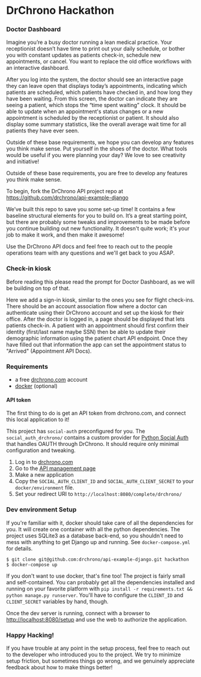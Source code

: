 # DrChrono Hackathon

### Doctor Dashboard

Imagine you’re a busy doctor running a lean medical practice. Your receptionist doesn’t have time to print out your daily schedule, 
or bother you with constant updates as patients check-in, schedule new appointments, or cancel. 
You want to replace the old office workflows with an interactive dashboard.

After you log into the system, the doctor should see an interactive page they can leave open that displays today’s appointments, 
indicating which patients are scheduled, which patients have checked in, and how long they have been waiting. From this screen, the doctor
can indicate they are seeing a patient, which stops the “time spent waiting” clock. It should be able to update when an appointment's status
changes or a new appointment is scheduled by the receptionist or patient. It should also display some summary statistics, 
like the overall average wait time for all patients they have ever seen.

Outside of these base requirements, we hope you can develop any features you think make sense. Put yourself in the shoes of the doctor. 
What tools would be useful if you were planning your day? We love to see creativity and initiative!


Outside of these base requirements, you are free to develop any features you think
make sense.

To begin, fork the DrChrono API project repo at https://github.com/drchrono/api-example-django

We’ve built this repo to save you some set-up time! It contains a few baseline structural elements for you to build on.
It’s a great starting point, but there are probably some tweaks and improvements to be made before you continue building
out new functionality. It doesn't quite work; it's your job to make it work, and then make it awesome!

Use the DrChrono API docs and feel free to reach out to the people operations team with any questions and we'll get back
to you ASAP.


### Check-in kiosk

Before reading this please read the prompt for Doctor Dashboard, as we will be building on top of that.

Here we add a sign-in kiosk, similar to the ones you see for flight check-ins.
There should be an account association flow where a doctor can authenticate using
their DrChrono account and set up the kiosk for their office.
After the doctor is logged in, a page should be displayed that lets patients check-in.
A patient with an appointment should first confirm their identity (first/last
name maybe SSN) then be able to update their demographic information using the
patient chart API endpoint.  Once they have filled out that information the
app can set the appointment status to "Arrived" (Appointment API Docs).


### Requirements
- a free [drchrono.com](https://www.drchrono.com/sign-up/) account
- [docker](https://www.docker.com/community-edition) (optional)


#### API token 
The first thing to do is get an API token from drchrono.com, and connect this local application to it!

This project has `social-auth` preconfigured for you. The `social_auth_drchrono/` contains a custom provider for
[Python Social Auth](http://python-social-auth.readthedocs.io/en/latest/) that handles OAUTH through DrChrono.
It should require only minimal configuration and tweaking. 

1) Log in to [drchrono.com](https://www.drchrono.com)
2) Go to the [API management page](https://app.drchrono.com/api-management/)
3) Make a new application
4) Copy the `SOCIAL_AUTH_CLIENT_ID` and `SOCIAL_AUTH_CLIENT_SECRET` to your `docker/environment` file.
5) Set your redirect URI to `http://localhost:8080/complete/drchrono/`


### Dev environment Setup
If you're familiar with it, docker should take care of all the dependencies for you. It will create one container with
all the python dependencies. The project uses SQLite3 as a database back-end, so you shouldn't need to mess with anything
to get Django up and running. See `docker-compose.yml` for details.

``` 
$ git clone git@github.com:drchrono/api-example-django.git hackathon
$ docker-compose up
```

If you don't want to use docker, that's fine too! The project is fairly small and self-contained. You can probably get all
the dependencies installed and running on your favorite platform with `pip install -r requirements.txt && python manage.py runserver`. You'll have to configure the `CLIENT_ID` and `CLIENT_SECRET` variables by hand, though.

Once the dev server is running, connect with a browser to [http://localhost:8080/setup]() and use the web to authorize 
the application.


### Happy Hacking!
If you have trouble at any point in the setup process, feel free to reach out to the developer
who introduced you to the project. We try to minimize setup friction, but sometimes things go wrong, and we genuinely
appreciate feedback about how to make things better!
